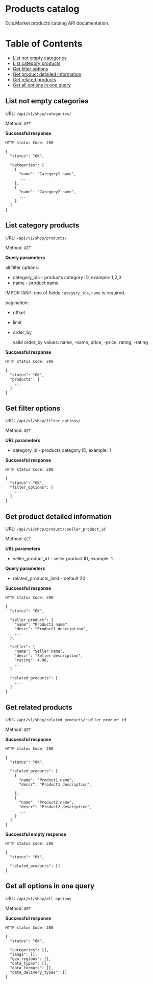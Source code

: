 # Products catalog

Evis.Market products catalog API documentation.

Table of Contents
=================
* [List not empty categories](#list-not-empty-categories)
* [List category products](#list-category-products)
* [Get filter options](#get-filter-options)
* [Get product detailed information](#get-product-detailed-information)
* [Get related products](#get-related-products)
* [Get all options in one query](#get-all-options-in-one-query)


## List not empty categories

URL: `/api/v1/shop/categories/`

Method: `GET`

**Successful response**

    HTTP status Code: 200

    {
      "status": "OK",

      "categories": [
        {
          "name": "Category1 name",
          ...
        },
        {
          "name": "Category2 name",
          ...
        }
      ]
    }


## List category products

URL: `/api/v1/shop/products/`

Method: `GET`

**Query parameters**

all filter options:

* category_ids - products category ID, example: 1,2,3
* name - product name

IMPORTANT: one of fields `category_ids`, `name` is required.

pagination:

* offset
* limit
* order_by

    valid order_by values: name, -name, price, -price, rating, -rating

**Successful response**

    HTTP status Code: 200

    {
      "status": "OK",
      "products": [
        ...
      ]
    }


## Get filter options

URL: `/api/v1/shop/filter_options/`

Method: `GET`

**URL parameters**

* category_id - products category ID, example: 1

**Successful response**

    HTTP status Code: 200

    {
      "status": "OK",
      "filter_options": [
        ...
      ]
    }



## Get product detailed information

URL: `/api/v1/shop/product/:seller_product_id`

Method: `GET`

**URL parameters**

* seller_product_id - seller product ID, example: 1

**Query parameters**

* related_products_limit - default 20


**Successful response**

    HTTP status Code: 200

    {
      "status": "OK",

      "seller_product": {
        "name": "Product1 name",
        "descr": "Product1 description",
        ...
      },

      "seller": {
        "name": "Seller name",
        "descr": "Seller description",
        "rating": 4.96,
        ...
      }

      "related_products": [
        ...
      ]
    }


## Get related products

URL: `/api/v1/shop/related_products/:seller_product_id`

Method: `GET`

**Successful response**

    HTTP status Code: 200

    {
      "status": "OK",

      "related_products": [
        {
          "name": "Product1 name",
          "descr": "Product1 description",
          ...
        },
        {
          "name": "Product2 name",
          "descr": "Product2 description",
          ...
        }
      ]
    }

**Successful empty response**

    HTTP status Code: 200

    {
      "status": "OK",

      "related_products": []
    }


## Get all options in one query

URL: `/api/v1/shop/all_options`

Method: `GET`

**Successful response**

    HTTP status Code: 200

    {
      "status": "OK",

      "categories": [],
      "langs": [],
      "geo_regions": [],
      "data_types": [],
      "data_formats": [],
      "data_delivery_types": []
    }
